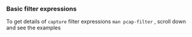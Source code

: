 ### Basic filter expressions

To get details of `capture` filter expressions `man pcap-filter` , scroll down and see the examples
